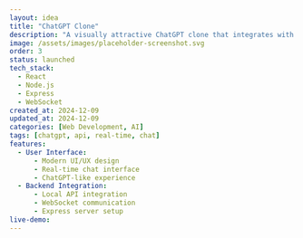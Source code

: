 ```yaml
---
layout: idea
title: "ChatGPT Clone"
description: "A visually attractive ChatGPT clone that integrates with a local API, featuring modern UI/UX design and real-time chat interface."
image: /assets/images/placeholder-screenshot.svg
order: 3
status: launched
tech_stack:
  - React
  - Node.js
  - Express
  - WebSocket
created_at: 2024-12-09
updated_at: 2024-12-09
categories: [Web Development, AI]
tags: [chatgpt, api, real-time, chat]
features:
  - User Interface:
      - Modern UI/UX design
      - Real-time chat interface
      - ChatGPT-like experience
  - Backend Integration:
      - Local API integration
      - WebSocket communication
      - Express server setup
live-demo: 
---
```

